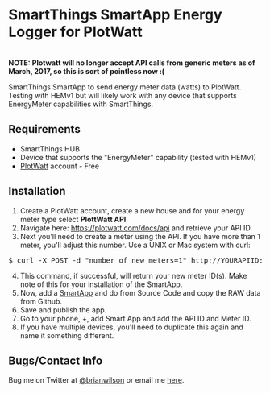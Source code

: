 SmartThings SmartApp Energy Logger for PlotWatt
=======
<br>
<b>NOTE: Plotwatt will no longer accept API calls from generic meters as of March,
2017, so this is sort of pointless now :(</b>

SmartThings SmartApp to send energy meter data (watts) to
PlotWatt. Testing with HEMv1 but will likely work with any
device that supports EnergyMeter capabilities with SmartThings.

Requirements
------------
- SmartThings HUB
- Device that supports the "EnergyMeter" capability (tested with HEMv1)
- [PlotWatt](http://www.plotwatt.com) account - Free

Installation
--------------------
1. Create a PlotWatt account, create a new house and for your energy meter type
select <b>PlottWatt API</b>
2. Navigate here: https://plotwatt.com/docs/api and retrieve your API ID. 
3. Next you'll need to create a meter using the API. If you have more than 1
meter, you'll adjust this number.  Use a UNIX or Mac system with curl:
<pre>$ curl -X POST -d "number_of_new_meters=1" http://YOURAPIID:@plotwatt.com/api/v2/new_meters</pre>
4. This command, if successful, will return your new meter ID(s). Make note of this for your
installation of the SmartApp.
5. Now, add a [SmartApp](https://graph.api.smartthings.com/ide/apps) and do
from Source Code and copy the RAW data from Github.
6. Save and publish the app. 
7. Go to your phone, +, add Smart App and add the API ID and Meter ID.
8. If you have multiple devices, you'll need to duplicate this again and name
it something different. 

Bugs/Contact Info
-----------------
Bug me on Twitter at [@brianwilson](http://twitter.com/brianwilson) or email me [here](http://cronological.com/comment.php?ref=bubba).


